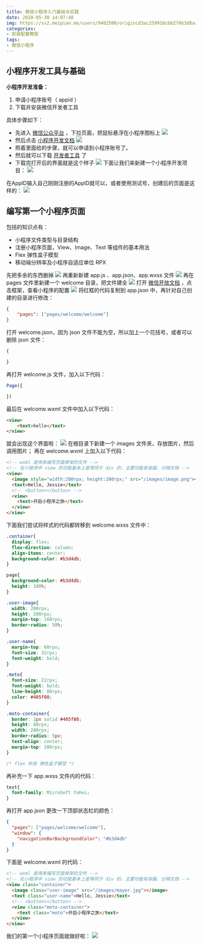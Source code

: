 ```yaml
---
title: 微信小程序入门基础与实践
date: 2020-05-30 14:07:48
img: https://ss2.meipian.me/users/9402500/origincd3ac259910cbb278b3d8aae6a1bbea4.jpg?imageView2/2/w/750/h/1400/q/80
categories: 
- 安装配置教程
tags:
- 微信小程序
---
```


## 小程序开发工具与基础
**小程序开发准备：**

 1. 申请小程序账号（ appid ）
 2. 下载并安装微信开发者工具

具体步骤如下：

 - 先进入 [微信公众平台](https://mp.weixin.qq.com/) ，下拉页面，把鼠标悬浮在小程序图标上
 ![](https://img-blog.csdnimg.cn/2020053011533742.png?x-oss-process=image/watermark,type_ZmFuZ3poZW5naGVpdGk,shadow_10,text_aHR0cHM6Ly9ibG9nLmNzZG4ubmV0L0plc3NpZWVlZWVlZQ==,size_16,color_FFFFFF,t_70)
 - 然后点击 [小程序开发文档](https://developers.weixin.qq.com/miniprogram/dev/framework/) 
 ![](https://img-blog.csdnimg.cn/20200530115427561.png?x-oss-process=image/watermark,type_ZmFuZ3poZW5naGVpdGk,shadow_10,text_aHR0cHM6Ly9ibG9nLmNzZG4ubmV0L0plc3NpZWVlZWVlZQ==,size_16,color_FFFFFF,t_70)
 - 照着里面给的步骤，就可以申请到小程序账号了。
 - 然后就可以下载 [开发者工具](https://developers.weixin.qq.com/miniprogram/dev/devtools/download.html) 了
 - 下载完打开后的界面就是这个样子
![](https://img-blog.csdnimg.cn/20200530121537636.png?x-oss-process=image/watermark,type_ZmFuZ3poZW5naGVpdGk,shadow_10,text_aHR0cHM6Ly9ibG9nLmNzZG4ubmV0L0plc3NpZWVlZWVlZQ==,size_16,color_FFFFFF,t_70)
下面让我们来新建一个小程序开发项目：
![](https://img-blog.csdnimg.cn/20200530141309224.png?x-oss-process=image/watermark,type_ZmFuZ3poZW5naGVpdGk,shadow_10,text_aHR0cHM6Ly9ibG9nLmNzZG4ubmV0L0plc3NpZWVlZWVlZQ==,size_16,color_FFFFFF,t_70)

在AppID输入自己刚刚注册的AppID就可以，或者使用测试号，创建后的页面是这样的：
![](https://img-blog.csdnimg.cn/20200530130222155.png?x-oss-process=image/watermark,type_ZmFuZ3poZW5naGVpdGk,shadow_10,text_aHR0cHM6Ly9ibG9nLmNzZG4ubmV0L0plc3NpZWVlZWVlZQ==,size_16,color_FFFFFF,t_70)

## 编写第一个小程序页面
包括的知识点有：
 - 小程序文件类型与目录结构
 - 注册小程序页面，View、Image、Text 等组件的基本用法
 - Flex 弹性盒子模型
 - 移动端分辨率及小程序自适应单位 RPX
 
 
先把多余的东西删掉
![](https://img-blog.csdnimg.cn/20200530130429651.png)
再重新新建 app.js 、app.json、app.wxss 文件
![](https://img-blog.csdnimg.cn/20200530130540918.png?x-oss-process=image/watermark,type_ZmFuZ3poZW5naGVpdGk,shadow_10,text_aHR0cHM6Ly9ibG9nLmNzZG4ubmV0L0plc3NpZWVlZWVlZQ==,size_16,color_FFFFFF,t_70)
再在 pages 文件里新建一个 welcome 目录，把文件建全
![](https://img-blog.csdnimg.cn/20200530130757627.png?x-oss-process=image/watermark,type_ZmFuZ3poZW5naGVpdGk,shadow_10,text_aHR0cHM6Ly9ibG9nLmNzZG4ubmV0L0plc3NpZWVlZWVlZQ==,size_16,color_FFFFFF,t_70)
打开 [微信开放文档](https://developers.weixin.qq.com/miniprogram/dev/reference/configuration/app.html) ，点击框架，查看小程序的配置
![](https://img-blog.csdnimg.cn/20200530131445860.png?x-oss-process=image/watermark,type_ZmFuZ3poZW5naGVpdGk,shadow_10,text_aHR0cHM6Ly9ibG9nLmNzZG4ubmV0L0plc3NpZWVlZWVlZQ==,size_16,color_FFFFFF,t_70)
将红框的代码复制到 app.json 中，再针对自己创建的目录进行修改：

```json
{
	"pages": ["pages/welcome/welcome"]
}
```

打开 welcome.json，因为 json 文件不能为空，所以加上一个花括号，或者可以删除 json 文件：

```json
{

}
```

再打开 welcome.js 文件，加入以下代码：

```javascript
Page({

})
```

最后在 welcome.wxml 文件中加入以下代码：

```html
<view>
	<text>hello</text>
</view>
```

就会出现这个界面啦：
![](https://img-blog.csdnimg.cn/20200530132257442.png?x-oss-process=image/watermark,type_ZmFuZ3poZW5naGVpdGk,shadow_10,text_aHR0cHM6Ly9ibG9nLmNzZG4ubmV0L0plc3NpZWVlZWVlZQ==,size_16,color_FFFFFF,t_70)
在根目录下新建一个 images 文件夹，存放图片，然后调用图片；
再在 welcome.wxml 上加入以下代码：

```html
<!-- wxml 是用来编写页面骨架的文件 -->
<!-- 在小程序中 view 的功能基本上是等同于 div 的，主要功能有容器、分隔文档 -->
<view>
  <image style="width:200rpx; height:200rpx;" src="/images/image.png"></image>
  <text>Hello, Jessie</text>
  <!-- <button></button> -->
  <view>
    <text>开启小程序之旅</text>
  </view>
</view>
```
下面我们尝试将样式的代码都转移到 welcome.wxss 文件中：

```css
.container{
  display: flex;
  flex-direction: column;
  align-items: center;
  background-color: #b3d4db;
}

page{
  background-color: #b3d4db;
  height: 100%;
}

.user-image{
  width: 200rpx;
  height: 200rpx;
  margin-top: 160rpx;
  border-radius: 50%;
}

.user-name{
  margin-top: 60rpx;
  font-size: 32rpx;
  font-weight: bold;
}

.moto{
  font-size: 22rpx;
  font-weight: bold;
  line-height: 80rpx;
  color: #405f80;
}

.moto-container{
  border: 1px solid #405f80;
  height: 80rpx;
  width: 200rpx;
  border-radius: 5px;
  text-align: center;
  margin-top: 200rpx;
}

/* flex 布局 弹性盒子模型 */
```
再补充一下 app.wxss 文件内的代码：

```css
text{
  font-family: MicroSoft Yahei;
}
```
再打开 app.json 更改一下顶部状态栏的颜色：

```json
{
  "pages": ["pages/welcome/welcome"],
  "window": {
    "navigationBarBackgroundColor": "#b3d4db"
  }
}
```
下面是 welcome.wxml 的代码：

```html
<!-- wxml 是用来编写页面骨架的文件 -->
<!-- 在小程序中 view 的功能基本上是等同于 div 的，主要功能有容器、分隔文档 -->
<view class="container">
  <image class="user-image" src="/images/mayor.jpg"></image>
  <text class="user-name">Hello, Jessie</text>
  <!-- <button></button> -->
  <view class="moto-container">
    <text class="moto">开启小程序之旅</text>
  </view>
</view>
```
我们的第一个小程序页面就做好啦：
![](https://img-blog.csdnimg.cn/20200530140656576.png?x-oss-process=image/watermark,type_ZmFuZ3poZW5naGVpdGk,shadow_10,text_aHR0cHM6Ly9ibG9nLmNzZG4ubmV0L0plc3NpZWVlZWVlZQ==,size_16,color_FFFFFF,t_70)
